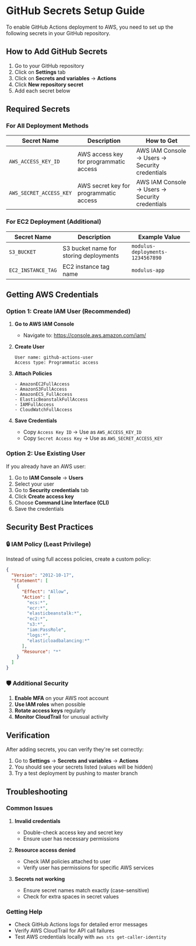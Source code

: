 # GitHub Secrets Setup Guide

To enable GitHub Actions deployment to AWS, you need to set up the following secrets in your GitHub repository.

## How to Add GitHub Secrets

1. Go to your GitHub repository
2. Click on **Settings** tab
3. Click on **Secrets and variables** → **Actions**
4. Click **New repository secret**
5. Add each secret below

## Required Secrets

### For All Deployment Methods

| Secret Name | Description | How to Get |
|-------------|-------------|------------|
| `AWS_ACCESS_KEY_ID` | AWS access key for programmatic access | AWS IAM Console → Users → Security credentials |
| `AWS_SECRET_ACCESS_KEY` | AWS secret key for programmatic access | AWS IAM Console → Users → Security credentials |

### For EC2 Deployment (Additional)

| Secret Name | Description | Example Value |
|-------------|-------------|---------------|
| `S3_BUCKET` | S3 bucket name for storing deployments | `modulus-deployments-1234567890` |
| `EC2_INSTANCE_TAG` | EC2 instance tag name | `modulus-app` |

## Getting AWS Credentials

### Option 1: Create IAM User (Recommended)

1. **Go to AWS IAM Console**
   - Navigate to: https://console.aws.amazon.com/iam/

2. **Create User**
   ```
   User name: github-actions-user
   Access type: Programmatic access
   ```

3. **Attach Policies**
   ```
   - AmazonEC2FullAccess
   - AmazonS3FullAccess
   - AmazonECS_FullAccess
   - ElasticBeanstalkFullAccess
   - IAMFullAccess
   - CloudWatchFullAccess
   ```

4. **Save Credentials**
   - Copy `Access Key ID` → Use as `AWS_ACCESS_KEY_ID`
   - Copy `Secret Access Key` → Use as `AWS_SECRET_ACCESS_KEY`

### Option 2: Use Existing User

If you already have an AWS user:

1. Go to **IAM Console** → **Users**
2. Select your user
3. Go to **Security credentials** tab
4. Click **Create access key**
5. Choose **Command Line Interface (CLI)**
6. Save the credentials

## Security Best Practices

### 🔒 IAM Policy (Least Privilege)

Instead of using full access policies, create a custom policy:

```json
{
  "Version": "2012-10-17",
  "Statement": [
    {
      "Effect": "Allow",
      "Action": [
        "ecs:*",
        "ecr:*",
        "elasticbeanstalk:*",
        "ec2:*",
        "s3:*",
        "iam:PassRole",
        "logs:*",
        "elasticloadbalancing:*"
      ],
      "Resource": "*"
    }
  ]
}
```

### 🛡️ Additional Security

1. **Enable MFA** on your AWS root account
2. **Use IAM roles** when possible
3. **Rotate access keys** regularly
4. **Monitor CloudTrail** for unusual activity

## Verification

After adding secrets, you can verify they're set correctly:

1. Go to **Settings** → **Secrets and variables** → **Actions**
2. You should see your secrets listed (values will be hidden)
3. Try a test deployment by pushing to master branch

## Troubleshooting

### Common Issues

1. **Invalid credentials**
   - Double-check access key and secret key
   - Ensure user has necessary permissions

2. **Resource access denied**
   - Check IAM policies attached to user
   - Verify user has permissions for specific AWS services

3. **Secrets not working**
   - Ensure secret names match exactly (case-sensitive)
   - Check for extra spaces in secret values

### Getting Help

- Check GitHub Actions logs for detailed error messages
- Verify AWS CloudTrail for API call failures
- Test AWS credentials locally with `aws sts get-caller-identity`
